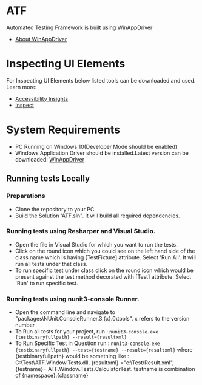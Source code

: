 # ATF

Automated Testing Framework is built using WinAppDriver

-  [About WinAppDriver](https://github.com/microsoft/WinAppDriver)

# Inspecting UI Elements

For Inspecting UI Elements below listed tools can be downloaded and used. Learn more:

-   [Accessibility Insights](https://accessibilityinsights.io/)
-   [Inspect](https://docs.microsoft.com/en-us/windows/win32/winauto/inspect-objects)


# System Requirements

-   PC Running on Windows 10(Developer Mode should be enabled)
-   Windows Application Driver should be installed.Latest version can be downloaded:
    [WinAppDriver](https://github.com/Microsoft/WinAppDriver/releases)


## Running tests Locally

### Preparations
-   Clone the repository to your PC
-   Build the Solution 'ATF.sln". It will build all required dependencies.

### Running tests using Resharper and Visual Studio.
-   Open the file in Visual Studio for which you want to run the tests.
-   Click on the round icon which you could see on the left hand side of the class name which is having [TestFixture] attribute. Select 'Run All'. It will run all tests under that class.
-   To run specific test under class click on the round icon which would be present against the test method decorated with [Test] attribute. Select 'Run' to run specific test.

### Running tests using nunit3-console Runner.
-   Open the command line and navigate to "packages\NUnit.ConsoleRunner.3.{x}.0\tools". x refers to the version number
-   To Run all tests for your project, run : `nunit3-console.exe {testbinaryfullpath} --result={resultxml}`
-   To Run Specific Test in Question run : `nunit3-console.exe {testbinaryfullpath} --test={testname} --result={resultxml}`
    where {testbinaryfullpath} would be something like : C:\Test\ATF.Window.Tests.dll, {resultxml} ="c:\Test\Result.xml", {testname}= ATF.Window.Tests.CalculatorTest. testname is combination of {namespace}.{classname}
